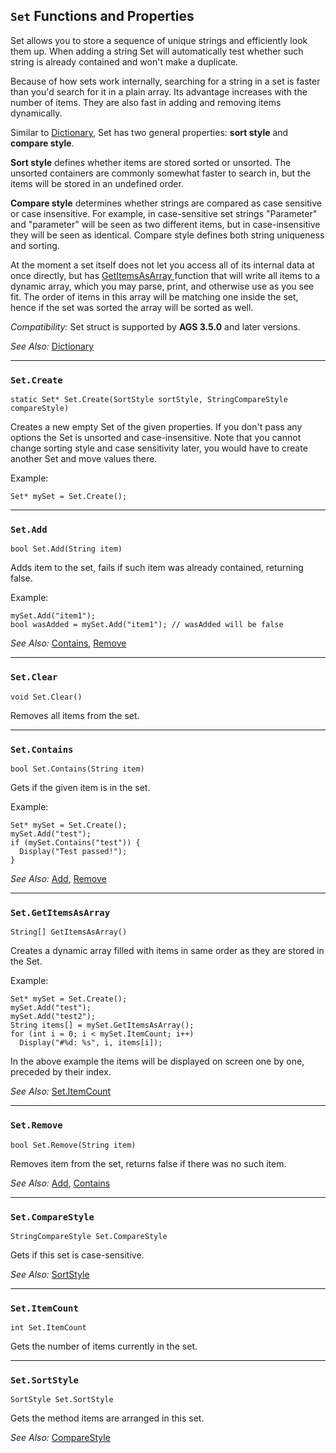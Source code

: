## `Set` Functions and Properties

Set allows you to store a sequence of unique strings and efficiently look them up. When adding a string Set will automatically test whether such string is already contained and won't make a duplicate.

Because of how sets work internally, searching for a string in a set is faster than you'd search for it in a plain array. Its advantage increases with the number of items. They are also fast in adding and removing items dynamically.

Similar to [Dictionary](Dictionary), Set has two general properties: **sort style** and **compare style**.

**Sort style** defines whether items are stored sorted or unsorted. The unsorted containers are commonly somewhat faster to search in, but the items will be stored in an undefined order.

**Compare style** determines whether strings are compared as case sensitive or case insensitive. For example, in case-sensitive set strings "Parameter" and "parameter" will be seen as two different items, but in case-insensitive they will be seen as identical. Compare style defines both string uniqueness and sorting.

At the moment a set itself does not let you access all of its internal data at once directly, but has [GetItemsAsArray ](Set#setgetitemsasarray) function that will write all items to a dynamic array, which you may parse, print, and otherwise use as you see fit. The order of items in this array will be matching one inside the set, hence if the set was sorted the array will be sorted as well.

*Compatibility:* Set struct is supported by **AGS 3.5.0** and later versions.

*See Also:* [Dictionary](Dictionary)

---

### `Set.Create`

    static Set* Set.Create(SortStyle sortStyle, StringCompareStyle compareStyle)

Creates a new empty Set of the given properties. If you don't pass any options the Set is unsorted and case-insensitive. Note that you cannot change sorting style and case sensitivity later, you would have to create another Set and move values there.

Example:

    Set* mySet = Set.Create();

---

### `Set.Add`

    bool Set.Add(String item)

Adds item to the set, fails if such item was already contained, returning false.

Example:

    mySet.Add("item1");
    bool wasAdded = mySet.Add("item1"); // wasAdded will be false

*See Also:* [Contains](Set#setcontains), [Remove](Set#setremove)

---

### `Set.Clear`

    void Set.Clear()

Removes all items from the set.

---

### `Set.Contains`

    bool Set.Contains(String item)

Gets if the given item is in the set.

Example:

    Set* mySet = Set.Create();
    mySet.Add("test");
    if (mySet.Contains("test")) {
      Display("Test passed!");
    }

*See Also:* [Add](Set#setadd), [Remove](Set#setremove)

---

### `Set.GetItemsAsArray`

    String[] GetItemsAsArray()

Creates a dynamic array filled with items in same order as they are stored in the Set.

Example:

    Set* mySet = Set.Create();
    mySet.Add("test");
    mySet.Add("test2");
    String items[] = mySet.GetItemsAsArray();
    for (int i = 0; i < mySet.ItemCount; i++)
      Display("#%d: %s", i, items[i]);

In the above example the items will be displayed on screen one by one, preceded by their index.

*See Also:* [Set.ItemCount](Set#setitemcount)

---

### `Set.Remove`

    bool Set.Remove(String item)

Removes item from the set, returns false if there was no such item.

*See Also:* [Add](Set#setadd), [Contains](Set#setcontains)

---

### `Set.CompareStyle`

    StringCompareStyle Set.CompareStyle

Gets if this set is case-sensitive.

*See Also:* [SortStyle](Set#setsortstyle)

---

### `Set.ItemCount`

    int Set.ItemCount

Gets the number of items currently in the set.

---

### `Set.SortStyle`

    SortStyle Set.SortStyle

Gets the method items are arranged in this set.

*See Also:* [CompareStyle](Set#setcomparestyle)
